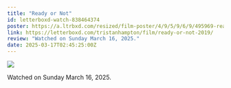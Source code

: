 ```yaml
---
title: "Ready or Not"
id: letterboxd-watch-838464374
poster: https://a.ltrbxd.com/resized/film-poster/4/9/5/9/6/9/495969-ready-or-not-0-600-0-900-crop.jpg?v=13279f6ca8
link: https://letterboxd.com/tristanhampton/film/ready-or-not-2019/
review: "Watched on Sunday March 16, 2025."
date: 2025-03-17T02:45:25:00Z
---
```

 <p><img src="https://a.ltrbxd.com/resized/film-poster/4/9/5/9/6/9/495969-ready-or-not-0-600-0-900-crop.jpg?v=13279f6ca8"/></p> <p>Watched on Sunday March 16, 2025.</p>